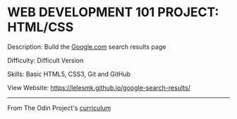 # WEB DEVELOPMENT 101 PROJECT: HTML/CSS

Description: Build the [Google.com](https://www.google.com/search?q=build+this+webpage) search results page

Difficulty: Difficult Version

Skills: Basic HTML5, CSS3, Git and GitHub

View Website: https://lelesmk.github.io/google-search-results/

---
From The Odin Project's [curriculum](http://www.theodinproject.com/courses/web-development-101/lessons/html-css)
